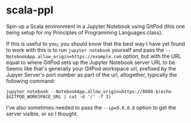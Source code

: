 # scala-ppl

Spin up a Scala environment in a Jupyter Notebook using GitPod (this one being setup for my Principles of Programming Languages class).

If this is useful to you, you should know that the best way I have yet found to work with this is
to run `jupyter notebook` yourself and pass the `--NotebookApp.allow_origin=https://example.com` option, but with the URL equal to where GitPod sets up the Jupyter Notebook server URL to be. Seems like that's generally your GitPod workspace url, prefixed by the Jupyer Server's port number as part of the url, altogether, typically the following command:

    jupyter notebook --NotebookApp.allow_origin=https://8888-$(echo $GITPOD_WORKSPACE_URL | cut -d '/' -f 3)

I've also sometimes needed to pass the `--ip=0.0.0.0` option to get the server visible, or so I thought. 

